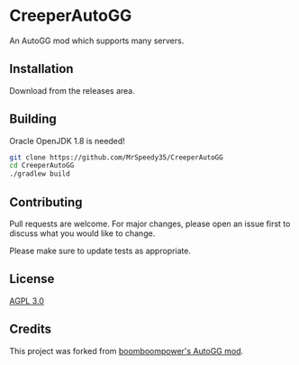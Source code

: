 # CreeperAutoGG
An AutoGG mod which supports many servers.

## Installation

Download from the releases area.

## Building

Oracle OpenJDK 1.8 is needed!
```bash
git clone https://github.com/MrSpeedy35/CreeperAutoGG
cd CreeperAutoGG
./gradlew build
```

## Contributing

Pull requests are welcome. For major changes, please open an issue first
to discuss what you would like to change.

Please make sure to update tests as appropriate.

## License

[AGPL 3.0](https://choosealicense.com/licenses/agpl-3.0/)

## Credits
This project was forked from [boomboompower's AutoGG mod](https://github.com/boomboompower/AutoGG).
